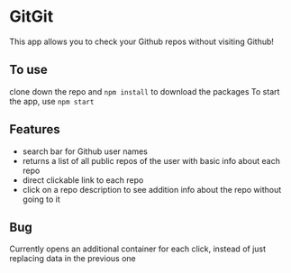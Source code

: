 # GitGit

This app allows you to check your Github repos without visiting Github!

## To use
clone down the repo and `npm install` to download the packages
To start the app, use `npm start`

## Features
- search bar for Github user names
- returns a list of all public repos of the user with basic info about each repo
- direct clickable link to each repo
- click on a repo description to see addition info about the repo without going to it

## Bug
Currently opens an additional container for each click, instead of just replacing data in the previous one


